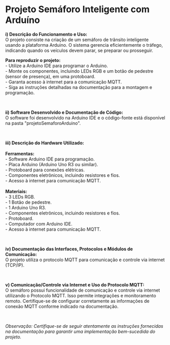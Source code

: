 # Projeto Semáforo Inteligente com Arduíno

<p><strong>i) Descrição do Funcionamento e Uso:</strong><br>
    O projeto consiste na criação de um semáforo de trânsito inteligente usando a plataforma Arduino. O sistema gerencia eficientemente o tráfego, indicando quando os veículos devem parar, se preparar ou prosseguir.</p>

   <p><strong>Para reproduzir o projeto:</strong><br>
    - Utilize a Arduino IDE para programar o Arduino.<br>
    - Monte os componentes, incluindo LEDs RGB e um botão de pedestre (sensor de presença), em uma protoboard.<br>
    - Garanta acesso à internet para a comunicação MQTT.<br>
    - Siga as instruções detalhadas na documentação para a montagem e programação.</p>

   <br>

   <p><strong>ii) Software Desenvolvido e Documentação de Código:</strong><br>
    O software foi desenvolvido na Arduino IDE e o código-fonte está disponível na pasta "projetoSemaforoArduino".</p>

   <br>

   <p><strong>iii) Descrição do Hardware Utilizado:</strong><br><br>
    <strong>Ferramentas:</strong><br>
    - Software Arduino IDE para programação.<br>
    - Placa Arduino (Arduino Uno R3 ou similar).<br>
    - Protoboard para conexões elétricas.<br>
    - Componentes eletrônicos, incluindo resistores e fios.<br>
    - Acesso à internet para comunicação MQTT.<br><br>
    <strong>Materiais:</strong><br>
    - 3 LEDs RGB.<br>
    - 1 Botão de pedestre.<br>
    - 1 Arduino Uno R3.<br>
    - Componentes eletrônicos, incluindo resistores e fios.<br>
    - Protoboard.<br>
    - Computador com Arduino IDE.<br>
    - Acesso à internet para comunicação MQTT.</p>

   <br>

   <p><strong>iv) Documentação das Interfaces, Protocolos e Módulos de Comunicação:</strong><br>
    O projeto utiliza o protocolo MQTT para comunicação e controle via internet (TCP/IP).</p>

   <br>

   <p><strong>v) Comunicação/Controle via Internet e Uso do Protocolo MQTT:</strong><br>
    O semáforo possui funcionalidade de comunicação e controle via internet utilizando o Protocolo MQTT. Isso permite integrações e monitoramento remoto. Certifique-se de configurar corretamente as informações de conexão MQTT conforme indicado na documentação.</p>

   <br>

   <p><em>Observação: Certifique-se de seguir atentamente as instruções fornecidas na documentação para garantir uma implementação bem-sucedida do projeto.</em></p>


